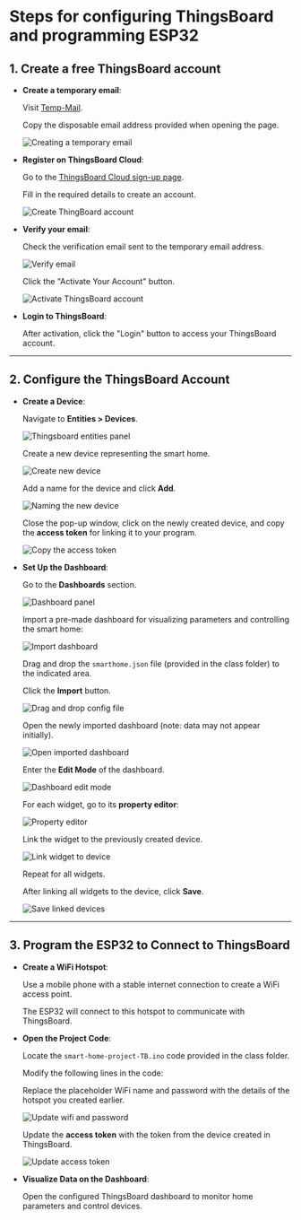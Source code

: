 # Steps for configuring ThingsBoard and programming ESP32

## 1. Create a free ThingsBoard account

- **Create a temporary email**:
  
  Visit [Temp-Mail](https://temp-mail.org/en/).
  
  Copy the disposable email address provided when opening the page.
  
  ![Creating a temporary email](images/creating-temporary-email.png)

- **Register on ThingsBoard Cloud**:
  
  Go to the [ThingsBoard Cloud sign-up page](https://thingsboard.cloud/signup).
  
  Fill in the required details to create an account.

  ![Create ThingBoard account](images/create-thingboard-account.png)

- **Verify your email**:
  
  Check the verification email sent to the temporary email address.
  
  ![Verify email](images/verify-email.png)

  Click the "Activate Your Account" button.
  
  ![Activate ThingsBoard account](images/activate-thingsboard-account.png)

- **Login to ThingsBoard**:
  
  After activation, click the "Login" button to access your ThingsBoard account.

---

## 2. Configure the ThingsBoard Account
- **Create a Device**:
  
  Navigate to **Entities > Devices**.
  
  ![Thingsboard entities panel](images/thingsboard-entities-panel.png)

  Create a new device representing the smart home.
  
  ![Create new device](images/create-new-device.png)

  Add a name for the device and click **Add**.
  
  ![Naming the new device](images/naming-the-new-device.png)

  Close the pop-up window, click on the newly created device, and copy the **access token** for linking it to your program.
  
  ![Copy the access token](images/copy-access-token.png)

- **Set Up the Dashboard**:
  
  Go to the **Dashboards** section.
  
  ![Dashboard panel](images/dashboard-panel.png)

  Import a pre-made dashboard for visualizing parameters and controlling the smart home:
  
  ![Import dashboard](images/import-dashboard.png)
  
  Drag and drop the `smarthome.json` file (provided in the class folder) to the indicated area.
  
  Click the **Import** button.
  
    ![Drag and drop config file](images/drag-and-drop-config-file.png)

  Open the newly imported dashboard (note: data may not appear initially).
  
  ![Open imported dashboard](images/open-imported-dashboard.png)

  Enter the **Edit Mode** of the dashboard.
  
  ![Dashboard edit mode](images/dashboard-edit-mode.png)

  For each widget, go to its **property editor**:
  
  ![Property editor](images/property-editor.png)

  Link the widget to the previously created device.
  
  ![Link widget to device](images/link-widget-to-device.png)

  Repeat for all widgets.
  
  After linking all widgets to the device, click **Save**.
  
  ![Save linked devices](images/save-linked-devices.png)

---

## 3. Program the ESP32 to Connect to ThingsBoard
- **Create a WiFi Hotspot**:
  
  Use a mobile phone with a stable internet connection to create a WiFi access point.
  
  The ESP32 will connect to this hotspot to communicate with ThingsBoard.

- **Open the Project Code**:
  
  Locate the `smart-home-project-TB.ino` code provided in the class folder.
  
  Modify the following lines in the code:
  
  Replace the placeholder WiFi name and password with the details of the hotspot you created earlier.
  
  ![Update wifi and password](images/update-wifi-and-password.png)

  Update the **access token** with the token from the device created in ThingsBoard.
    
  ![Update access token](images/update-access-token.png)

- **Visualize Data on the Dashboard**:
  
  Open the configured ThingsBoard dashboard to monitor home parameters and control devices.

